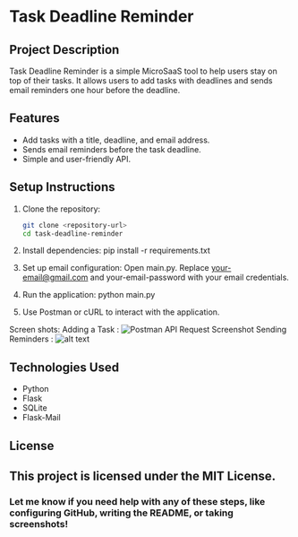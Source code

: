 # Task Deadline Reminder

## Project Description
Task Deadline Reminder is a simple MicroSaaS tool to help users stay on top of their tasks. It allows users to add tasks with deadlines and sends email reminders one hour before the deadline.

## Features
- Add tasks with a title, deadline, and email address.
- Sends email reminders before the task deadline.
- Simple and user-friendly API.

## Setup Instructions
1. Clone the repository:
   ```bash
   git clone <repository-url>
   cd task-deadline-reminder

2. Install dependencies:
   pip install -r requirements.txt

3. Set up email configuration:
   Open main.py.
   Replace your-email@gmail.com and your-email-password with your email credentials.

4. Run the application:
   python main.py

5. Use Postman or cURL to interact with the application.

Screen shots:
Adding a Task : ![Postman API Request Screenshot](images/Screenshot%202024-12-28%20165942.png)
Sending Reminders :
![alt text](<Screenshot 2024-12-28 165942-1.png>)

## Technologies Used
- Python
- Flask
- SQLite
- Flask-Mail

## License

This project is licensed under the MIT License.
---

### Let me know if you need help with any of these steps, like configuring GitHub, writing the README, or taking screenshots!